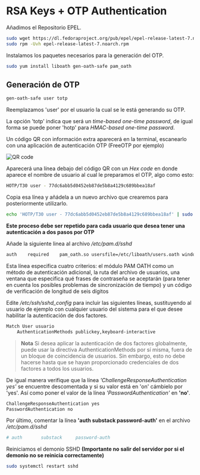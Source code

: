# RSA Keys + OTP Authentication

Añadimos el Repositorio EPEL.
```bash
sudo wget https://dl.fedoraproject.org/pub/epel/epel-release-latest-7.noarch.rpm
sudo rpm -Uvh epel-release-latest-7.noarch.rpm
```
Instalamos los paquetes necesarios para la generación del OTP.
```bash
sudo yum install liboath gen-oath-safe pam_oath
```
## Generación de OTP
```bash
gen-oath-safe user totp
```
Reemplazamos 'user' por el usuario la cual se le está generando su OTP.

La opción 'totp' indica que será un *time-based one-time password*, de igual forma se puede poner 'hotp' para *HMAC-based one-time password*.

Un código QR con información extra aparecerá en la terminal, escanearlo con una aplicación de autenticación OTP (FreeOTP por ejemplo)

![QR code](https://gitlab.ctin-uat.amxdigital.net/el-laure5/freeipa/raw/master/Images/qrotp.png)

Aparecerá una línea debajo del código QR con un *Hex code* en donde aparece el nombre de usuario al cual le preparamos el OTP, algo como esto:
```bash
HOTP/T30 user - 77dc6abb5d0452eb87de5b8a4129c689bbea18af
```
Copia esa línea y añádela a un nuevo archivo que crearemos para posteriormente utilizarlo.
```bash
echo 'HOTP/T30 user - 77dc6abb5d0452eb87de5b8a4129c689bbea18af' | sudo tee -a /etc/liboath/users.oath
```
**Este proceso debe ser repetido para cada usuario que desea tener una autenticación a dos pasos por OTP**

Añade la siguiente linea al archivo */etc/pam.d/sshd*
```bash
auth    required    pam_oath.so usersfile=/etc/liboath/users.oath window=10 digits=6
```
Esta línea especifica cuatro criterios: el módulo PAM OATH como un método de autenticación adicional, la ruta del archivo de usuarios, una ventana que especifica qué frases de contraseña se aceptarán (para tener en cuenta los posibles problemas de sincronización de tiempo) y un código de verificación de longitud de seis dígitos

Edite */etc/ssh/sshd_config* para incluir las siguientes líneas, sustituyendo al usuario de ejemplo con cualquier usuario del sistema para el que desee habilitar la autenticación de dos factores.
```bash
Match User usuario
    AuthenticationMethods publickey,keyboard-interactive
```
>**Nota** Si desea aplicar la autenticación de dos factores globalmente, puede usar la directiva AuthenticationMethods por sí misma, fuera de un bloque de coincidencia de usuarios. Sin embargo, esto no debe hacerse hasta que se hayan proporcionado credenciales de dos factores a todos los usuarios.

De igual manera verifique que la línea *'ChallengeResponseAuthentication yes'* se encuentre descomentada y si su valor está en 'on' cámbielo por 'yes'.
Así como poner el valor de la línea *'PasswordAuthentication'* en **'no'**.
```bash
ChallengeResponseAuthentication yes
PasswordAuthentication no
```
Por último, comentar la línea **'auth       substack     password-auth'** en el archivo */etc/pam.d/sshd*
```bash
# auth       substack     password-auth
```
Reiniciamos el demonio SSHD **(Importante no salir del servidor por si el demonio no se reinicia correctamente)**
```bash
sudo systemctl restart sshd
```